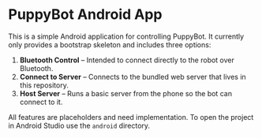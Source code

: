 # PuppyBot Android App

This is a simple Android application for controlling PuppyBot. It currently only provides a bootstrap skeleton and includes three options:

1. **Bluetooth Control** – Intended to connect directly to the robot over Bluetooth.
2. **Connect to Server** – Connects to the bundled web server that lives in this repository.
3. **Host Server** – Runs a basic server from the phone so the bot can connect to it.

All features are placeholders and need implementation. To open the project in Android Studio use the `android` directory.
